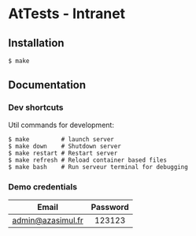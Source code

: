 # AtTests - Intranet

## Installation

```shell script
$ make
```

## Documentation


### Dev shortcuts

Util commands for development:
```shell script
$ make         # launch server
$ make down    # Shutdown server
$ make restart # Restart server
$ make refresh # Reload container based files
$ make bash    # Run serveur terminal for debugging
```

### Demo credentials

| Email                 | Password |
| --------------------- |:--------:|
| admin@azasimul.fr     |  123123  |
